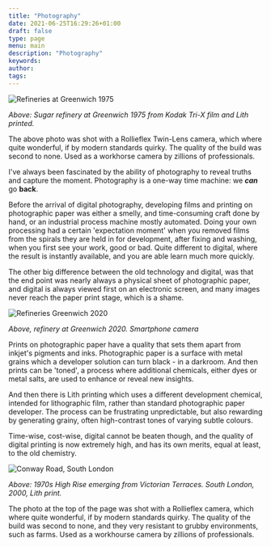 ```yaml
---
title: "Photography"
date: 2021-06-25T16:29:26+01:00
draft: false 
type: page
menu: main
description: "Photography"
keywords:
author: 
tags: 
---
```


![Refineries at Greenwich 1975](/img/thames1975.jpg)

*Above: Sugar refinery at Greenwich 1975 from Kodak Tri-X film and Lith printed.*

The above photo was shot with a Rollieflex Twin-Lens camera, which where quite wonderful, if by modern standards quirky. The quality of the build was second to none. Used as a workhorse camera by zillions of professionals.

I've always been fascinated by the ability of photography to reveal truths and capture the moment. Photography is a one-way time machine: we ***can*** go **back**. 

Before the arrival of digital photography, developing films and printing on photographic paper was either a smelly, and time-consuming craft done by hand, or an industrial process machine mostly automated. Doing your own processing had a certain 'expectation moment' when you removed films from the spirals they are held in for development, after fixing and washing, when you first see your work, good or bad. Quite different to digital, where the result is instantly available, and you are able learn much more quickly.

The other big difference between the old technology and digital, was that the end point was nearly always a physical sheet of photographic paper, and digital is always viewed first on an electronic screen, and many images never reach the paper print stage, which is a shame.

![Refineries Greenwich 2020](/img/sugarworks2020.jpg)

*Above, refinery at Greenwich 2020. Smartphone camera*

Prints on photographic paper have a quality that sets them apart from inkjet's pigments and inks. Photographic paper is a surface with metal grains which a developer solution can turn black - in a darkroom. And then prints can be 'toned', a process where additional chemicals, either dyes or metal salts, are used to enhance or reveal new insights. 

And then there is Lith printing which uses a different development chemical, intended for lithographic film, rather than standard photographic paper developer. The process can be frustrating unpredictable, but also rewarding by generating grainy, often high-contrast tones of varying subtle colours.

Time-wise, cost-wise, digital cannot be beaten though, and the quality of digital printing is now extremely high, and has its own merits, equal at least, to the old chemistry.

![Conway Road, South London](/img/conwayroad2000.jpg)

*Above: 1970s High Rise emerging from Victorian Terraces. South London, 2000, Lith print.*

The photo at the top of the page was shot with a Rollieflex camera, which where quite wonderful, if by modern standards quirky. The quality of the build was second to none, and they very resistant to grubby environments, such as farms. Used as a workhourse camera by zillions of professionals.


